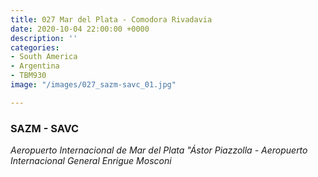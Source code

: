 ```yaml
---
title: 027 Mar del Plata - Comodora Rivadavia
date: 2020-10-04 22:00:00 +0000
description: ''
categories:
- South America
- Argentina
- TBM930
image: "/images/027_sazm-savc_01.jpg"

---
```

### SAZM - SAVC

_Aeropuerto Internacional de Mar del Plata "Ástor Piazzolla - Aeropuerto Internacional General Enrigue Mosconi_